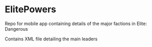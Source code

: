 # ElitePowers
Repo for mobile app containing details of the major factions in Elite: Dangerous


Contains XML file detailing the main leaders
